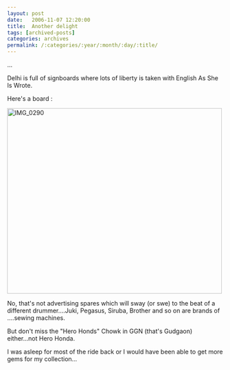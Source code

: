 ```yaml
---
layout: post
date:	2006-11-07 12:20:00
title:  Another delight
tags: [archived-posts]
categories: archives
permalink: /:categories/:year/:month/:day/:title/
---
```

...

Delhi is full of signboards where lots of liberty is taken with English As She Is Wrote.

Here's a board :<P></P>
<A title="Photo Sharing" href="http://www.flickr.com/photos/35949311@N00/291280575/"><IMG height=433 alt=IMG_0290 src="http://static.flickr.com/120/291280575_c3429d8f7e.jpg" width=500></A>


No, that's not advertising spares which will sway (or swe) to the beat of a different drummer....Juki, Pegasus, Siruba, Brother and so on are brands of ....sewing machines. 

But don't miss the "Hero Honds" Chowk in GGN (that's Gudgaon) either...not Hero Honda. 

I was asleep for most of the ride back or I would have been able to get more gems for my collection...
